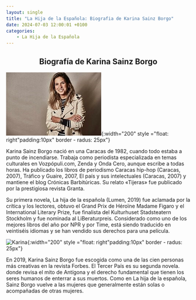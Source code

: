 ```yaml
---
layout: single
title: "La Hija de la Española: Biografia de Karina Sainz Borgo"
date: 2024-07-03 12:00:01 +0100
categories: 
    - La Hija de la Española
---
```

<center><h2>Biografía de Karina Sainz Borgo</h2></center>





![Karina](</assets/img/Karina Borgo.jpg>){:width="200" style ="float: right"padding:10px" border - radus: 25px"}


Karina Sainz Borgo nació en una Caracas de 1982, cuando todo estaba a  punto de incendiarse. 
Trabaja como periodista especializada en temas culturales en Vozpópuli.com, Zenda y Onda Cero, 
aunque escribe a todas horas. Ha publicado los libros de periodismo Caracas hip-hop (Caracas, 
2007), Tráfico y Guaire, 2007, El país y sus intelectuales (Caracas, 2007) y mantiene el blog 
Crónicas Barbitúricas. Su relato «Tijeras» fue publicado por la prestigiosa revista Granta. 

Su primera novela, La hija de la española (Lumen, 2019) fue aclamada por la crítica y los 
lectores, obtuvo el Grand Prix de Héroïne Madame Figaro y el International Literary Prize, fue 
finalista del Kulturhuset Stadsteatern Stockholm y fue nominada al LiBeraturpreis. Considerado 
como uno de los mejores libros del año por NPR y por Time, está siendo traducido en veintiséis idiomas y se han vendido sus derechos para una película.
 
![Karina](</assets/img/la hija de la española.jpg>){:width="200" style ="float: right"padding:10px" border - radus: 25px"}


En 2019, Karina Sainz Borgo fue escogida como una de las cien personas más creativas en la 
revista Forbes. El Tercer País es su segunda novela. donde revisa el mito de Antígona y el 
derecho fundamental que tienen los seres humanos de enterrar a sus muertos. Como en La hija de la 
española, Sainz Borgo vuelve a las mujeres que generalmente están solas o acompañadas de otras 
mujeres.


